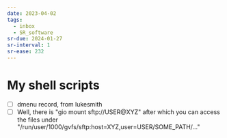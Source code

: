 ```yaml
---
date: 2023-04-02
tags:
  - inbox
  - SR_software
sr-due: 2024-01-27
sr-interval: 1
sr-ease: 232
---
```


# My shell scripts

- [ ] dmenu record, from lukesmith
- [ ] Well, there is "gio mount sftp://USER@XYZ" after which you can access the
      files under "/run/user/1000/gvfs/sftp:host=XYZ,user=USER/SOME_PATH/…"
